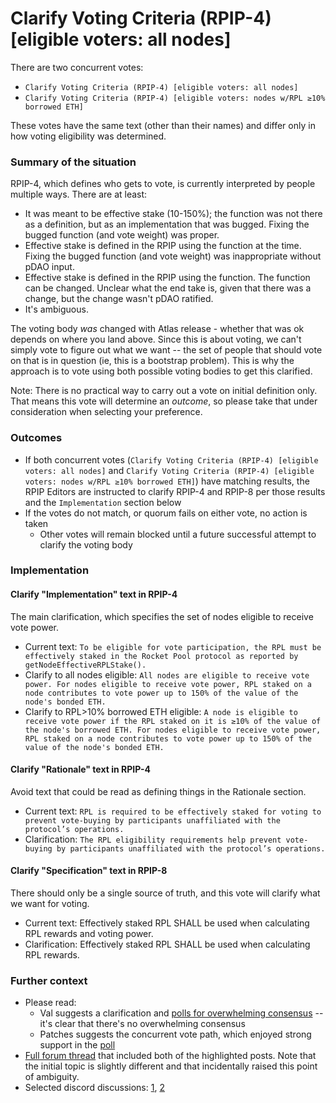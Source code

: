 # Clarify Voting Criteria (RPIP-4) [eligible voters: all nodes]

There are two concurrent votes:
- `Clarify Voting Criteria (RPIP-4) [eligible voters: all nodes]`
- `Clarify Voting Criteria (RPIP-4) [eligible voters: nodes w/RPL ≥10% borrowed ETH]`

These votes have the same text (other than their names) and differ only in how voting eligibility was determined.

### Summary of the situation

RPIP-4, which defines who gets to vote, is currently interpreted by people multiple ways.
There are at least:
- It was meant to be effective stake (10-150%); the function was not there as a definition, but as an implementation that was bugged. Fixing the bugged function (and vote weight) was proper.
- Effective stake is defined in the RPIP using the function at the time. Fixing the bugged function (and vote weight) was inappropriate without pDAO input.
- Effective stake is defined in the RPIP using the function. The function can be changed. Unclear what the end take is, given that there was a change, but the change wasn't pDAO ratified.
- It's ambiguous.

The voting body _was_ changed with Atlas release - whether that was ok depends on where you land above.
Since this is about voting, we can't simply vote to figure out what we want -- the set of people that should vote on that is in question (ie, this is a bootstrap problem). This is why the approach is to vote using both possible voting bodies to get this clarified.

Note: There is no practical way to carry out a vote on initial definition only. That means this vote will determine an _outcome_, so please take that under consideration when selecting your preference. 

### Outcomes
- If both concurrent votes (`Clarify Voting Criteria (RPIP-4) [eligible voters: all nodes]` and `Clarify Voting Criteria (RPIP-4) [eligible voters: nodes w/RPL ≥10% borrowed ETH]`) have matching results, the RPIP Editors are instructed to clarify RPIP-4 and RPIP-8 per those results and the `Implementation` section below
- If the votes do not match, or quorum fails on either vote, no action is taken
  - Other votes will remain blocked until a future successful attempt to clarify the voting body

### Implementation

#### Clarify "Implementation" text in RPIP-4
The main clarification, which specifies the set of nodes eligible to receive vote power.
- Current text: `To be eligible for vote participation, the RPL must be effectively staked in the Rocket Pool protocol as reported by getNodeEffectiveRPLStake().`
- Clarify to all nodes eligible: `All nodes are eligible to receive vote power. For nodes eligible to receive vote power, RPL staked on a node contributes to vote power up to 150% of the value of the node's bonded ETH.`
- Clarify to RPL>10% borrowed ETH eligible: `A node is eligible to receive vote power if the RPL staked on it is ≥10% of the value of the node's borrowed ETH. For nodes eligible to receive vote power, RPL staked on a node contributes to vote power up to 150% of the value of the node's bonded ETH.`

#### Clarify "Rationale" text in RPIP-4
Avoid text that could be read as defining things in the Rationale section.
- Current text: `RPL is required to be effectively staked for voting to prevent vote-buying by participants unaffiliated with the protocol’s operations.`
- Clarification: `The RPL eligibility requirements help prevent vote-buying by participants unaffiliated with the protocol’s operations.`

#### Clarify "Specification" text in RPIP-8
There should only be a single source of truth, and this vote will clarify what we want for voting.
- Current text: Effectively staked RPL SHALL be used when calculating RPL rewards and voting power.
- Clarification: Effectively staked RPL SHALL be used when calculating RPL rewards.

### Further context
- Please read:
  - Val suggests a clarification and [polls for overwhelming consensus](https://dao.rocketpool.net/t/rpip-4-effective-rpl-10/2068/7?u=valdorff) -- it's clear that there's no overwhelming consensus
  - Patches suggests the concurrent vote path, which enjoyed strong support in the [poll](https://dao.rocketpool.net/t/rpip-4-effective-rpl-10/2068/41?u=valdorff)
- [Full forum thread](https://dao.rocketpool.net/t/rpip-4-effective-rpl-10/2068?u=valdorff) that included both of the highlighted posts. Note that the initial topic is slightly different and that incidentally raised this point of ambiguity.
- Selected discord discussions: [1](https://discord.com/channels/405159462932971535/405163713063288832/1148270849401565315),  [2](https://discord.com/channels/405159462932971535/774497904559783947/1150386963153698898)
